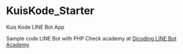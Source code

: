 # KuisKode_Starter
Kuis Kode LINE Bot App

Sample code LINE Bot with PHP
Check academy at [Dicoding LINE Bot Academy](https://dicoding.id/a/32)
